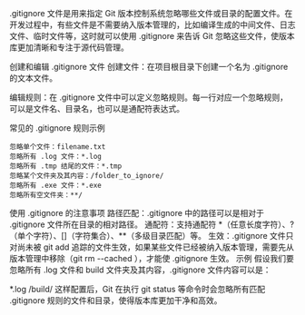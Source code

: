 .gitignore 文件是用来指定 Git 版本控制系统忽略哪些文件或目录的配置文件。在开发过程中，有些文件是不需要纳入版本管理的，比如编译生成的中间文件、日志文件、临时文件等，这时就可以使用 .gitignore 来告诉 Git 忽略这些文件，使版本库更加清晰和专注于源代码管理。

创建和编辑 .gitignore 文件
创建文件：在项目根目录下创建一个名为 .gitignore 的文本文件。

编辑规则：在 .gitignore 文件中可以定义忽略规则。每一行对应一个忽略规则，可以是文件名、目录名，也可以是通配符表达式。

常见的 .gitignore 规则示例

    忽略单个文件：filename.txt
    忽略所有 .log 文件：*.log
    忽略所有 .tmp 结尾的文件：*.tmp
    忽略某个文件夹及其内容：/folder_to_ignore/
    忽略所有 .exe 文件：*.exe
    忽略所有空文件夹：**/

使用 .gitignore 的注意事项
路径匹配：.gitignore 中的路径可以是相对于 .gitignore 文件所在目录的相对路径。
通配符：支持通配符 *（任意长度字符）、?（单个字符）、[]（字符集合）、**（多级目录匹配）等。
生效：.gitignore 文件只对尚未被 git add 追踪的文件生效，如果某些文件已经被纳入版本管理，需要先从版本管理中移除（git rm --cached <file>），才能使 .gitignore 生效。
示例
假设我们要忽略所有 .log 文件和 build 文件夹及其内容，.gitignore 文件内容可以是：

*.log
/build/
这样配置后，Git 在执行 git status 等命令时会忽略所有匹配 .gitignore 规则的文件和目录，使得版本库更加干净和高效。